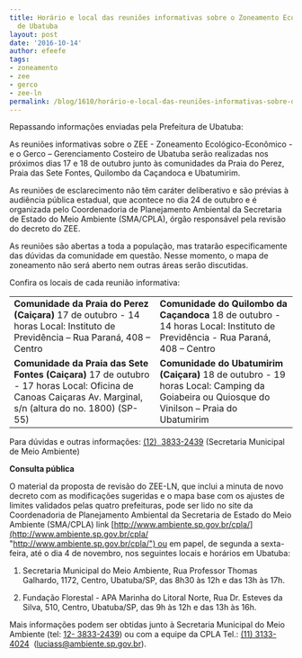 ```yaml
---
title: Horário e local das reuniões informativas sobre o Zoneamento Ecológico-Econômico
  de Ubatuba
layout: post
date: '2016-10-14'
author: efeefe
tags:
- zoneamento
- zee
- gerco
- zee-ln
permalink: /blog/1610/horário-e-local-das-reuniões-informativas-sobre-o-zoneamento-ecológico-econômico-de/
---
```


Repassando informações enviadas pela Prefeitura de Ubatuba:

As reuniões informativas sobre o ZEE - Zoneamento Ecológico-Econômico - e o Gerco – Gerenciamento Costeiro de Ubatuba serão realizadas nos próximos dias 17 e 18 de outubro junto às comunidades da Praia do Perez, Praia das Sete Fontes, Quilombo da Caçandoca e Ubatumirim.

As reuniões de esclarecimento não têm caráter deliberativo e são prévias à audiência pública estadual, que acontece no dia 24 de outubro e é organizada pelo Coordenadoria de Planejamento Ambiental da Secretaria de Estado do Meio Ambiente (SMA/CPLA), órgão responsável pela revisão do decreto do ZEE.

As reuniões são abertas a toda a população, mas tratarão especificamente das dúvidas da comunidade em questão. Nesse momento, o mapa de zoneamento não será aberto nem outras áreas serão discutidas.

Confira os locais de cada reunião informativa:

|  |  |
| --- | --- |
| **Comunidade da Praia do Perez (Caiçara)**  17 de outubro - 14 horas  Local: Instituto de Previdência – Rua Paraná, 408 – Centro | **Comunidade do Quilombo da Caçandoca**  18 de outubro - 14 horas  Local: Instituto de Previdência - Rua Paraná, 408 – Centro |
| **Comunidade da Praia das Sete Fontes (Caiçara)**  17 de outubro - 17 horas  Local: Oficina de Canoas Caiçaras  Av. Marginal, s/n (altura do no. 1800) (SP-55) | **Comunidade do Ubatumirim (Caiçara)**  18 de outubro - 19 horas  Local: Camping da Goiabeira ou Quiosque do Vinilson – Praia do Ubatumirim |

Para dúvidas e outras informações: [(12)  3833-2439](tel:%2812%29%20%C2%A03833-2439 "tel:%2812%29%20%C2%A03833-2439") (Secretaria Municipal de Meio Ambiente)

**Consulta pública**

O material da proposta de revisão do ZEE-LN, que inclui a minuta de novo decreto com as modificações sugeridas e o mapa base com os ajustes de limites validados pelas quatro prefeituras, pode ser lido no site da Coordenadoria de Planejamento Ambiental da Secretaria de Estado do Meio Ambiente (SMA/CPLA) link [http://www.ambiente.sp.gov.br/cpla/](http://www.ambiente.sp.gov.br/cpla/ "http://www.ambiente.sp.gov.br/cpla/") ou em papel, de segunda a sexta-feira, até o dia 4 de novembro, nos seguintes locais e horários em Ubatuba:

1. Secretaria Municipal do Meio Ambiente, Rua Professor Thomas Galhardo, 1172, Centro, Ubatuba/SP, das 8h30 às 12h e das 13h às 17h.

2. Fundação Florestal - APA Marinha do Litoral Norte, Rua Dr. Esteves da Silva, 510, Centro, Ubatuba/SP, das 9h às 12h e das 13h às 16h.

Mais informações podem ser obtidas junto à Secretaria Municipal do Meio Ambiente (tel: [12- 3833-2439](tel:12-%203833-2439 "tel:12-%203833-2439")) ou com a equipe da CPLA Tel.: [(11) 3133-4024](tel:%2811%29%203133-4024 "tel:%2811%29%203133-4024")  ([luciass@ambiente.sp.gov.br](mailto:luciass@ambiente.sp.gov.br "mailto:luciass@ambiente.sp.gov.br")).
